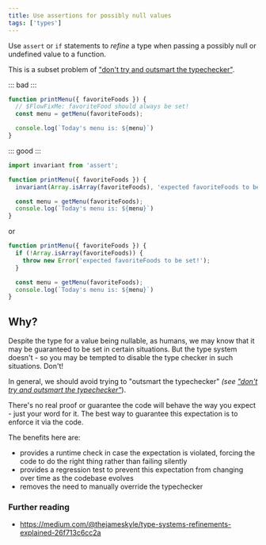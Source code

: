 ```yaml
---
title: Use assertions for possibly null values
tags: ['types']
---
```


Use `assert` or `if` statements to _refine_ a type when passing a possibly null
or undefined value to a function.

This is a subset problem of ["don't try and outsmart the typechecker"](/dont-outsmart-typechecker/).

::: bad :::

```jsx
function printMenu({ favoriteFoods }) {
  // $FlowFixMe: favoriteFood should always be set!
  const menu = getMenu(favoriteFoods);

  console.log(`Today's menu is: ${menu}`)
}
```

::: good :::

```jsx
import invariant from 'assert';

function printMenu({ favoriteFoods }) {
  invariant(Array.isArray(favoriteFoods), 'expected favoriteFoods to be set!');

  const menu = getMenu(favoriteFoods);
  console.log(`Today's menu is: ${menu}`)
}
```

or

```js
function printMenu({ favoriteFoods }) {
  if (!Array.isArray(favoriteFoods)) {
    throw new Error('expected favoriteFoods to be set!');
  }

  const menu = getMenu(favoriteFoods);
  console.log(`Today's menu is: ${menu}`)
}
```

## Why?

Despite the type for a value being nullable, as humans, we may know that it may
be guaranteed to be set in certain situations. But the type system doesn't - so
you may be tempted to disable the type checker in such situations. Don't!

In general, we should avoid trying to "outsmart the typechecker" _(see
["don't try and outsmart the typechecker"](/dont-outsmart-typechecker/)_).

There's no real proof or guarantee the code will behave the way you expect - just
your word for it. The best way to guarantee this expectation is to enforce it via
the code.

The benefits here are:

- provides a runtime check in case the expectation is violated, forcing the code
  to do the right thing rather than failing silently
- provides a regression test to prevent this expectation from changing over time
  as the codebase evolves
- removes the need to manually override the typechecker

### Further reading

- <https://medium.com/@thejameskyle/type-systems-refinements-explained-26f713c6cc2a>
